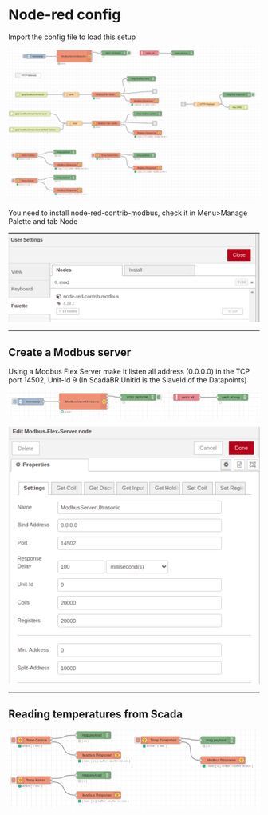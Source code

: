 # Node-red config

Import the config file to load this setup

![Node-RED](https://github.com/rodrigoms2004/scadabr-nodered/blob/main/img/nodered/01_Node-RED.png)

You need to install node-red-contrib-modbus, check it in Menu>Manage Palette and tab Node

![Node-RED_modbus](https://github.com/rodrigoms2004/scadabr-nodered/blob/main/img/nodered/02_Node-RED_modbus.png)

---

## Create a Modbus server

Using a Modbus Flex Server make it listen all address (0.0.0.0) in the TCP port 14502, Unit-Id 9 (In ScadaBR Unitid is the SlaveId of the Datapoints)

![Modbus Flex Server](https://github.com/rodrigoms2004/scadabr-nodered/blob/main/img/nodered/03_ModbusFlexServer.png)

![Modbus Flex Server](https://github.com/rodrigoms2004/scadabr-nodered/blob/main/img/nodered/04_ModbusFlexServerConfig.png)

---

## Reading temperatures from Scada


![Modbus Flex Server](https://github.com/rodrigoms2004/scadabr-nodered/blob/main/img/nodered/05_ReadingData.png)
